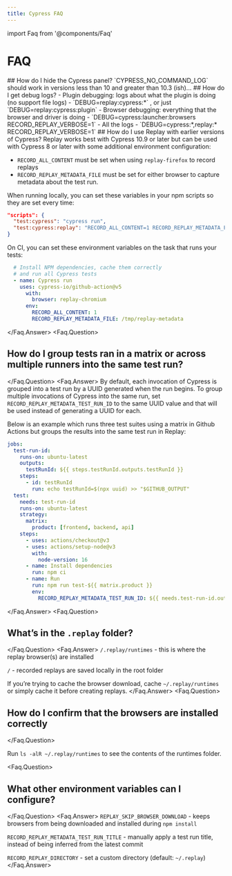 ```yaml
---
title: Cypress FAQ
---
```


import Faq from '@components/Faq'

# FAQ

<Faq>
  <Faq.Question>
    ## How do I hide the Cypress panel?
  </Faq.Question>
  <Faq.Answer>
    `CYPRESS_NO_COMMAND_LOG` should work in versions less than 10 and greater than 10.3 (ish)...
  </Faq.Answer>
  <Faq.Question>
  ## How do I get debug logs?
  </Faq.Question>
  <Faq.Answer>
    - Plugin debugging: logs about what the plugin is doing (no support file logs)
    - `DEBUG=replay:cypress:*` , or just `DEBUG=replay:cypress:plugin`
    - Browser debugging: everything that the browser and driver is doing
    - `DEBUG=cypress:launcher:browsers RECORD_REPLAY_VERBOSE=1`
    - All the logs
    - `DEBUG=cypress:*,replay:* RECORD_REPLAY_VERBOSE=1`
  </Faq.Answer>
  <Faq.Question>
  ## How do I use Replay with earlier versions of Cypress?
  </Faq.Question>
  <Faq.Answer>
  Replay works best with Cypress 10.9 or later but can be used with Cypress 8 or later with some additional environment configuration:

  - `RECORD_ALL_CONTENT` must be set when using `replay-firefox` to record replays
  - `RECORD_REPLAY_METADATA_FILE` must be set for either browser to capture metadata about the test run.

  When running locally, you can set these variables in your npm scripts so they are set every time:

  ```json
  "scripts": {
    "test:cypress": "cypress run",
    "test:cypress:replay": "RECORD_ALL_CONTENT=1 RECORD_REPLAY_METADATA_FILE=/tmp/replay-metadata cypress run"
  }
  ```

  On CI, you can set these environment variables on the task that runs your tests:

  ```yaml
    # Install NPM dependencies, cache them correctly  
    # and run all Cypress tests
    - name: Cypress run
      uses: cypress-io/github-action@v5
        with:
          browser: replay-chromium
        env:
          RECORD_ALL_CONTENT: 1
          RECORD_REPLAY_METADATA_FILE: /tmp/replay-metadata

  ```
  </Faq.Answer>
  <Faq.Question>
  ## How do I group tests ran in a matrix or across multiple runners into the same test run?
  </Faq.Question>
  <Faq.Answer>
  By default, each invocation of Cypress is grouped into a test run by a UUID generated when the run begins. To group multiple invocations of Cypress into the same run, set `RECORD_REPLAY_METADATA_TEST_RUN_ID` to the same UUID value and that will be used instead of generating a UUID for each.

  Below is an example which runs three test suites using a matrix in Github Actions but groups the results into the same test run in Replay:

  ```yaml
  jobs:
    test-run-id:
      runs-on: ubuntu-latest
      outputs:
        testRunId: ${{ steps.testRunId.outputs.testRunId }}
      steps:
        - id: testRunId
          run: echo testRunId=$(npx uuid) >> "$GITHUB_OUTPUT"
    test:
      needs: test-run-id
      runs-on: ubuntu-latest
      strategy:
        matrix:
          product: [frontend, backend, api]
      steps:
        - uses: actions/checkout@v3
        - uses: actions/setup-node@v3
          with:
            node-version: 16
        - name: Install dependencies
          run: npm ci
        - name: Run
          run: npm run test-${{ matrix.product }}
          env:
            RECORD_REPLAY_METADATA_TEST_RUN_ID: ${{ needs.test-run-id.outputs.testRunId }}
  ```
  </Faq.Answer>
  <Faq.Question>
  ## What’s in the `.replay` folder?
  </Faq.Question>
  <Faq.Answer>
  `/.replay/runtimes` - this is where the replay browser(s) are installed

  `/` - recorded replays are saved locally in the root folder

  If you’re trying to cache the browser download, cache `~/.replay/runtimes` or simply cache it before creating replays.
  </Faq.Answer>
  <Faq.Question>
  ## How do I confirm that the browsers are installed correctly
  </Faq.Question>

  Run `ls -alR ~/.replay/runtimes` to see the contents of the runtimes folder.

  <Faq.Question>
  ## What other environment variables can I configure?
  </Faq.Question>
  <Faq.Answer>
  `REPLAY_SKIP_BROWSER_DOWNLOAD` - keeps browsers from being downloaded and installed during `npm install`

  `RECORD_REPLAY_METADATA_TEST_RUN_TITLE` - manually apply a test run title, instead of being inferred from the latest commit

  `RECORD_REPLAY_DIRECTORY` - set a custom directory (default: `~/.replay`)
  </Faq.Answer>
</Faq>